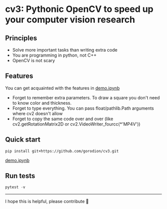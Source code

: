 # cv3: Pythonic OpenCV to speed up your computer vision research

## Principles
- Solve more important tasks than writing extra code
- You are programming in python, not C++
- OpenCV is not scary

## Features
You can get acquainted with the features in [demo.ipynb](https://github.com/gorodion/pycv/blob/main/demo.ipynb)
- Forget to remember extra parameters. To draw a square you don't need to know color and thickness. 
- Forget to type everything. You can pass float/pathlib.Path arguments where cv2 doesn't allow
- Forget to copy the same code over and over (like cv2.getRotationMatrix2D or cv2.VideoWriter_fourcc(*'MP4V'))

## Quick start
`pip install git+https://github.com/gorodion/cv3.git`

[demo.ipynb](https://github.com/gorodion/pycv/blob/main/demo.ipynb)

## Run tests
```python
pytest -v
```
---
I hope this is helpful, please contribute 🙂
